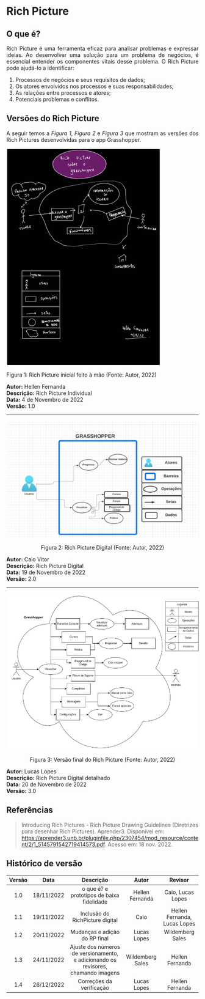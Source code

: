 # Rich Picture

## O que é?

<p style="text-align: justify;">Rich Picture é uma ferramenta eficaz para analisar problemas e expressar ideias. Ao desenvolver uma solução para um problema de negócios, é essencial entender os componentes vitais desse problema. O Rich Picture pode ajudá-lo a identificar:</p>

<ol>
<li>Processos de negócios e seus requisitos de dados;</li>
<li>Os atores envolvidos nos processos e suas responsabilidades;</li>
<li>As relações entre processos e atores;</li>
<li>Potenciais problemas e conflitos.</li>
</ol>

## Versões do Rich Picture

<p style="text-align: justify;">A seguir temos a <i>Figura 1</i>, <i>Figura 2</i> e <i>Figura 3</i> que mostram as versões dos Rich Pictures desenvolvidas para o app Grasshopper.</p>

![RPHellen](./assets/rp1.png)

<figcaption>Figura 1: Rich Picture inicial feito à mão (Fonte: Autor, 2022)</figcaption>

**Autor:** Hellen Fernanda </br>
**Descrição:** Rich Picture Individual </br>
**Data:** 4 de Novembro de 2022 </br>
**Versão:** 1.0

---

![RPHellen](./assets/rp3.png)

<figcaption align="center">Figura 2: Rich Picture Digital (Fonte: Autor, 2022)</figcaption>

**Autor:** Caio Vitor </br>
**Descrição:** Rich Picture Digital</br>
**Data:** 19 de Novembro de 2022 </br>
**Versão:** 2.0

---

![RPHellen](./assets/rp4.png)

<figcaption align="center">Figura 3: Versão final do Rich Picture (Fonte: Autor, 2022)</figcaption>

**Autor:** Lucas Lopes</br>
**Descrição:** Rich Picture Digital detalhado </br>
**Data:** 20 de Novembro de 2022 </br>
**Versão:** 3.0

## Referências
> Introducing Rich Pictures - Rich Picture Drawing Guidelines (Diretrizes para desenhar Rich Pictures). Aprender3. Disponível em: <https://aprender3.unb.br/pluginfile.php/2307454/mod_resource/content/2/1_5145791542719414573.pdf>. Acesso em: 18 nov. 2022.

## Histórico de versão
| Versão |    Data    |                 Descrição                 |      Autor      | Revisor |
| :----: | :--------: | :---------------------------------------: | :-------------: | :-----: |
|  1.0   | 18/11/2022 | o que é? e prototipos de baixa fidelidade | Hellen Fernanda |  Caio, Lucas Lopes   |
|  1.1   | 19/11/2022 | Inclusão do RichPicture digital | Caio |  Hellen Fernanda, Lucas Lopes |
|  1.2   | 20/11/2022 | Mudanças e adição do RP final | Lucas Lopes | Wildemberg Sales |
|  1.3   | 24/11/2022 | Ajuste dos números de versionamento, e adicionando os revisores, chamando imagens | Wildemberg Sales | Hellen Fernanda |
|  1.4   | 26/12/2022 | Correções da verificação | Lucas Lopes | Hellen Fernanda |